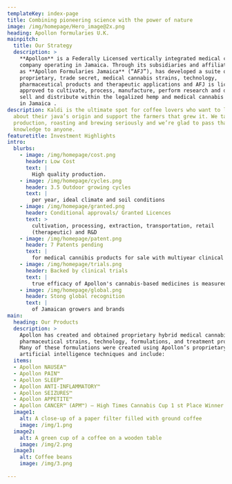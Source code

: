 ```yaml
---
templateKey: index-page
title: Combining pioneering science with the power of nature
image: /img/homepage/Hero_image@2x.png
heading: Apollon formularies U.K.
mainpitch:
  title: Our Strategy
  description: >
    **Apollon** is a Federally Licensed vertically integrated medical cannabis
    company operating in Jamaica. Through its subsidiaries and affiliates such
    as **Apollon Formularies Jamaica** (“AFJ”), has developed a suite of
    proprietary, trade secret, medical cannabis strains, technology,
    pharmaceutical products and therapeutic applications and AFJ is licensed and
    approved to cultivate, process, manufacture, perform research and develop,
    sell and distribute within the legalized hemp and medical cannabis industry
    in Jamaica .
description: Kaldi is the ultimate spot for coffee lovers who want to learn
  about their java’s origin and support the farmers that grew it. We take coffee
  production, roasting and brewing seriously and we’re glad to pass that
  knowledge to anyone.
featuretitle: Investment Highlights
intro:
  blurbs:
    - image: /img/homepage/cost.png
      header: Low Cost
      text: |
        High quality production.
    - image: /img/homepage/cycles.png
      header: 3.5 Outdoor growing cycles
      text: |
        per year, ideal climate and soil conditions
    - image: /img/homepage/granted.png
      header: Conditional approvals/ Granted Licences
      text: >
        cultivation, processing, extraction, transportation, retail
        (therapeutic) and R&D
    - image: /img/homepage/patent.png
      header: 7 Patents pending
      text: |
        for medical cannibis products for sale with multiyear clinical trials
    - image: /img/homepage/trials.png
      header: Backed by clinical trials
      text: |
        true efficacy of Apollon's cannabis-based medicines is measured   
    - image: /img/homepage/global.png
      header: Stong global recognition
      text: |
        of Jamaican growers and brands             
main:
  heading: Our Products
  description: >
    Apollon has created and obtained proprietary hybrid medical cannabis
    pharmaceutical strains, technology, formulations, and treatment products.
    Many of these formulations were created using Apollon’s proprietary
    artificial intelligence techniques and include:
  items:
  - Apollon NAUSEA™
  - Apollon PAIN™
  - Apollon SLEEP™
  - Apollon ANTI-INFLAMMATORY™
  - Apollon SEIZURES™
  - Apollon APPETITE™
  - Apollon CANCER™ (APM™) – High Times Cannabis Cup 1 st Place Winner
  image1:
    alt: A close-up of a paper filter filled with ground coffee
    image: /img/1.png
  image2:
    alt: A green cup of a coffee on a wooden table
    image: /img/2.png
  image3:
    alt: Coffee beans
    image: /img/3.png
   
---
```

